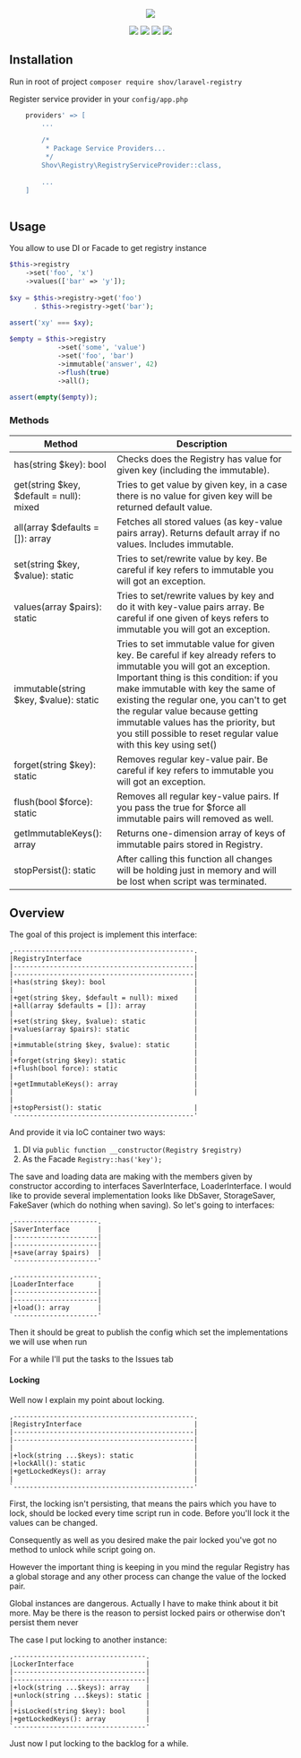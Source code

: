 <p align="center"><img src="https://comet.by/img/laravel-registry.svg"></p>

<p align="center">
<a href="https://travis-ci.org/shov/laravel-registry"><img src="https://travis-ci.org/shov/laravel-registry.svg?branch=master"></a>
<img src="https://img.shields.io/codecov/c/github/shov/laravel-registry.svg">
<img src="https://img.shields.io/packagist/dt/shov/laravel-registry.svg">
<img src="https://img.shields.io/github/license/shov/laravel-registry.svg">
</p>

## Installation

Run in root of project `composer require shov/laravel-registry`

Register service provider in your `config/app.php`
```php
    providers' => [
        ...
        
        /*
         * Package Service Providers...
         */
        Shov\Registry\RegistryServiceProvider::class,
        
        ...
    ]
    
```

## Usage

You allow to use DI or Facade to get registry instance
```php
$this->registry
    ->set('foo', 'x')
    ->values(['bar' => 'y']);
    
$xy = $this->registry->get('foo') 
      . $this->registry->get('bar');
      
assert('xy' === $xy);

$empty = $this->registry
            ->set('some', 'value')
            ->set('foo', 'bar')
            ->immutable('answer', 42)
            ->flush(true)
            ->all();
            
assert(empty($empty));
```

### Methods

 Method | Description |
---|---|
has(string $key): bool| Checks does the Registry has value for given key (including the immutable). |
get(string $key, $default = null): mixed | Tries to get value by given key, in a case there is no value for given key will be returned default value.|
all(array $defaults = []): array | Fetches all stored values (as key-value pairs array). Returns default array if no values. Includes immutable. |
set(string $key, $value): static | Tries to set/rewrite value by key. Be careful if key refers to immutable you will got an exception.|
values(array $pairs): static | Tries to set/rewrite values by key and do it with key-value pairs array. Be careful if one given of keys refers to immutable you will got an exception. |
immutable(string $key, $value): static | Tries to set immutable value for given key. Be careful if key already refers to immutable you will got an exception. Important thing is this condition: if you make immutable with key the same of existing the regular one, you can't to get the regular value because getting immutable values has the priority, but you still possible to reset regular value with this key using set() |
forget(string $key): static | Removes regular key-value pair. Be careful if key refers to immutable you will got an exception.|
flush(bool $force): static | Removes all regular key-value pairs. If you pass the true for $force all immutable pairs will removed as well.|
getImmutableKeys(): array | Returns one-dimension array of keys of immutable pairs stored in Registry.|
stopPersist(): static | After calling this function all changes will be holding just in memory and will be lost when script was terminated.|

## Overview

The goal of this project is implement this interface:
```text
,---------------------------------------------.
|RegistryInterface                            |
|---------------------------------------------|
|---------------------------------------------|
|+has(string $key): bool                      |
|                                             |
|+get(string $key, $default = null): mixed    |
|+all(array $defaults = []): array            |
|                                             |
|+set(string $key, $value): static            |
|+values(array $pairs): static                |
|                                             |
|+immutable(string $key, $value): static      |
|                                             |
|+forget(string $key): static                 |
|+flush(bool force): static                   |
|                                             |
|+getImmutableKeys(): array                   |
|                                             |                                             |
|+stopPersist(): static                       |
`---------------------------------------------'
```

And provide it via IoC container two ways:
1. DI via `public function __constructor(Registry $registry)`
2. As the Facade `Registry::has('key');`

The save and loading data are making with the members given by constructor 
according to interfaces SaverInterface, LoaderInterface. 
I would like to provide several implementation looks like 
DbSaver, StorageSaver, FakeSaver (which do nothing when saving). 
So let's going to interfaces:

```text
,---------------------.
|SaverInterface       |
|---------------------|
|---------------------|
|+save(array $pairs)  |
`---------------------'

,---------------------.
|LoaderInterface      |
|---------------------|
|---------------------|
|+load(): array       |
`---------------------'
```
Then it should be great to publish the config which set the implementations 
we will use when run

For a while I'll put the tasks to the Issues tab

#### Locking
Well now I explain my point about locking.

```text
,---------------------------------------------.
|RegistryInterface                            |
|---------------------------------------------|
|---------------------------------------------|
|                                             |
|+lock(string ...$keys): static               |
|+lockAll(): static                           |
|+getLockedKeys(): array                      |
|                                             |
`---------------------------------------------'
```

First, the locking isn't persisting, that means the pairs which you have to lock,
should be locked every time script run in code. 
Before you'll lock it the values can be changed.

Consequently as well as you desired make the pair locked 
you've got no method to unlock while script going on. 

However the important thing is keeping in you mind 
the regular Registry has a global storage 
and any other process can change the value of the locked pair. 

Global instances are dangerous. Actually I have to make think about it bit more.
May be there is the reason to persist locked pairs 
or otherwise don't persist them never

The case I put locking to another instance:
```text
,---------------------------------.
|LockerInterface                  |
|---------------------------------|
|---------------------------------|
|+lock(string ...$keys): array    |
|+unlock(string ...$keys): static |
|                                 |
|+isLocked(string $key): bool     |
|+getLockedKeys(): array          |
`---------------------------------'
```

Just now I put locking to the backlog for a while.   
